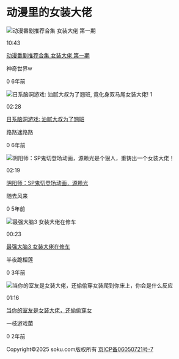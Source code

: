 # 动漫里的女装大佬

![动漫番剧推荐合集  女装大佬 第一期](//vthumb.ykimg.com/054101085B827F40000001471603E633)

10:43

[动漫番剧推荐合集 女装大佬 第一期](//v.youku.com/v_show/id_XMzc5ODU2NTA1Mg==.html?from=s1.8-1-1.2 "动漫番剧推荐合集  女装大佬 第一期")

神奇世界w

0 6年前

![日系脑洞游戏: 油腻大叔为了翘班, 竟化身双马尾女装大佬! 1](//vthumb.ykimg.com/054101015C2450B9ADCA61916A26CB92)

02:28

[日系脑洞游戏: 油腻大叔为了翘班](//v.youku.com/v_show/id_XMzk4Mzg5MzU2OA==.html?from=s1.8-1-1.2 "日系脑洞游戏: 油腻大叔为了翘班, 竟化身双马尾女装大佬! 1")

路路迷路路

0 6年前

![阴阳师：SP鬼切登场动画，源赖光是个狠人，重铸出一个女装大佬！](//vthumb.ykimg.com/054101015DD424BF8B7475938D646659)

02:19

[阴阳师：SP鬼切登场动画，源赖光](//v.youku.com/v_show/id_XNDQ0MTYzOTEwNA==.html?from=s1.8-1-1.2 "阴阳师：SP鬼切登场动画，源赖光是个狠人，重铸出一个女装大佬！")

随去风来

0 5年前

![最强大脑3 女装大佬在修车](//vthumb.ykimg.com/05410101609BB6450785FD96D603C5D4)

00:23

[最强大脑3 女装大佬在修车](//v.youku.com/v_show/id_XNTA5MjUzMDUyMA==.html?from=s1.8-1-1.2 "最强大脑3 女装大佬在修车")

半夜跪榴莲

0 3年前

![当你的室友是女装大佬，还偷偷穿女装爬到你床上，你会是什么反应](//vthumb.ykimg.com/05410101632AFDA92C400794BC383D27)

01:16

[当你的室友是女装大佬，还偷偷穿女](//v.youku.com/v_show/id_XNTkwNTUxMTg1Mg==.html?from=s1.8-1-1.2 "当你的室友是女装大佬，还偷偷穿女装爬到你床上，你会是什么反应")

一枝游戏菌

0 2年前

Copyright©2025 soku.com版权所有 [京ICP备06050721号-7](http://beian.miit.gov.cn)
<!-- tcd_original_link https://www.soku.com/search_ikuvideo/q_%E5%8A%A8%E6%BC%AB%E9%87%8C%E7%9A%84%E5%A5%B3%E8%A3%85%E5%A4%A7%E4%BD%AC_orderby_1_limitdate_0?site=14&_lg=10&cateid=99 -->
